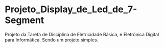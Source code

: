 # Projeto_Display_de_Led_de_7-Segment
Projeto da Tarefa de Disciplina de Eletricidade Básica, e Eletrônica Digital para Informática. Sendo um projeto simples.
